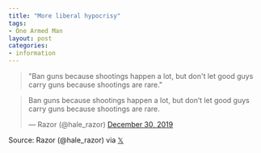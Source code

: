 ```yaml
---
title: "More liberal hypocrisy"
tags:
- One Armed Man
layout: post
categories:
- information
---
```


> "Ban guns because shootings happen a lot, but don't let good guys carry guns because shootings are rare."

<blockquote class="twitter-tweet"><p lang="en" dir="ltr">Ban guns because shootings happen a lot, but don’t let good guys carry guns because shootings are rare.</p>&mdash; Razor (@hale_razor) <a href="https://twitter.com/hale_razor/status/1211749893598924800">December 30, 2019</a></blockquote> <script async src="https://platform.x.com/widgets.js" charset="utf-8"></script>

Source: Razor (@hale\_razor) via [&#120143;](https://twitter.com/hale_razor/status/1211749893598924800)
